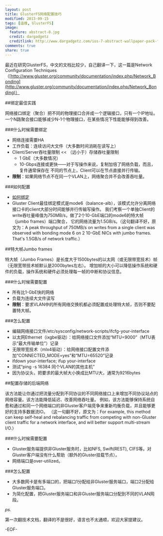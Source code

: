 ```yaml
---
layout: post
title: GlusterFS网络配置技巧
modified: 2013-09-15
tags: [运维, GlusterFS]
image:
  feature: abstract-8.jpg
  credit: dargadgetz
  creditlink: http://www.dargadgetz.com/ios-7-abstract-wallpaper-pack-for-iphone-5-and-ipod-touch-retina/
comments: true
share: true  
---
```


最近在研究GlusterFS，中文的文档比较少，自己翻译一下，这一篇是Network Configuration Techniques（[http://www.gluster.org/community/documentation/index.php/Network_Bonding](http://www.gluster.org/community/documentation/index.php/Network_Bonding)）

##绑定最佳实践

网络接口绑定（聚合）把不同的物理接口合并成一个逻辑接口，只有一个IP地址。
一个N路聚合接口能够减少N-1个物理接口，在某些情况下性能能够得到改善。

###什么时候需要绑定

* 网络连接需要HA
* 工作负载：连续访问大文件（大多数时间消耗在读写上）
* Client/Server吞吐量限制 << （远小于）存储吞吐量限制
    * 1 GbE（大多数情况）
    * 10-Gbps连接或更快——对于写操作来说，复制加倍了网络负载，而且，复件通常保存在
    不同的节点上，Client可以在节点直接并行传输。
* **限制**：如果网络节点不在同一个VLAN上，网络聚合并不会改善吞吐量。

###如何配置

* [如何绑定](http://www.linuxquestions.org/linux/answers/Networking/Linux_bonding_howto_0)
* Gluster Client最佳绑定模式是mode6（balance-alb），该模式允许分离网络接口卡的client大部分时间能够并行传输写操作。
我们考察一个单独Client的write吞吐量峰值为750MB/s，做了2个10-GbE端口的mode6的特大帧（jumbo frames）端口聚合，
它的网络流量为1.5GB/s。（这句翻译不好，原文为：A peak throughput of 750MB/s on writes from a single client was observed
with bonding mode 6 on 2 10-GbE NICs with jumbo frames. That's 1.5GB/s of network traffic.）

##特大帧Jumbo frames

特大帧（Jumbo Frames）是长度大于1500bytes的以太网（或无限带宽技术）帧（无限宽带技术帧默认是2000bytes左右）。
增加帧的大小可以降低操作系统和硬件的负载，操作系统和硬件必须处理每一帧的中断和协议信息。

###什么时候需要配置

* 所有比1-GbE快的网络
* 负载为连续大文件读写
* **限制**：要求VLAN中的所有网络交换机都必须配置成处理特大帧，否则不要配置特大帧。

###怎么配置

* 编辑网络接口文件/etc/sysconfig/network-scripts/ifcfg-your-interface
* 以太网Ethernet（ixgbe驱动）：给网络接口文件添加“MTU=9000”（MTU表示“最大传输单位”）记录
* 无限带宽技术（mlx4驱动）：给网络接口配置文件添加“CONNECTED_MODE=yes”和“MTU=65520”记录
* ifdown your-interface; ifup your-interface
* 测试“ping -s 16384 同个VLAN的其他主机”
* 因为协议头，把要求的最大帧大小换成比MTU大，通常为9216bytes

##配置存储的后端网络

该方法能让你通过把流量分配到不同协议的不同网络接口上来增加不同协议站点的网络容量。该方法能降低延迟、改善网络吞吐量。
例如，该方法能够保持系统自愈和通过和同一个网络端口的非Gluster客户端竞争来重新均衡负载，并且能够更好的支持多数据流IO。
（这一句翻不好，原文为：For example, this method can keep self-heal and rebalancing traffic from competing with non-Gluster
client traffic for a network interface, and will better support multi-stream I/O.）

###什么时候需要配置

* Gluster服务端提供非Gluster服务时，比如NFS, Swift(REST), CIFS等。对Gluster客户端没有什么帮助（额外的Gluster挂载节点）。
* 网络端口是over-utilized。

###怎么配置

* 大多数网卡是有多端口的，把端口1分配给非Gluster服务端口，端口2分配给Gluster服务端口。
* 为简化配置，把Gluster服务端口和非Gluster服务端口分配到不同的VLAN网段。

*ps.*

第一次翻技术文档，翻译的不是很好，语言也不太通顺，欢迎大家提建议。

-EOF-

